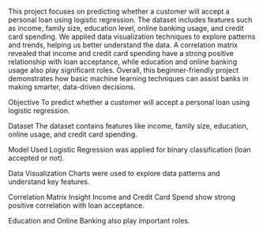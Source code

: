 This project focuses on predicting whether a customer will accept a personal loan using logistic regression. The dataset includes features such as income, family size, education level, online banking usage, and credit card spending. We applied data visualization techniques to explore patterns and trends, helping us better understand the data. A correlation matrix revealed that income and credit card spending have a strong positive relationship with loan acceptance, while education and online banking usage also play significant roles. Overall, this beginner-friendly project demonstrates how basic machine learning techniques can assist banks in making smarter, data-driven decisions.

Objective
To predict whether a customer will accept a personal loan using logistic regression.

Dataset
The dataset contains features like income, family size, education, online usage, and credit card spending.

 Model Used
Logistic Regression was applied for binary classification (loan accepted or not).

Data Visualization
Charts were used to explore data patterns and understand key features.

Correlation Matrix Insight
Income and Credit Card Spend show strong positive correlation with loan acceptance.

Education and Online Banking also play important roles.











